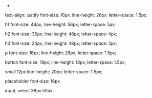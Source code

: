 *
text-align: justify
font-size: 16px;
line-height: 26px;
letter-space: 1.5px;

h1
font-size: 44px;
line-height: 56px;
letter-space: 5px;

h2
font-size: 36px;
line-height: 48px;
letter-space: 4px;


h3
font-size: 24px;
line-height: 48px;
letter-space: 3px;


p
font-size: 16px;
line-height: 26px;
letter-space: 1.5px;

button
font-size: 18px;
line-height: 18px;
letter-space: 1.5px;

small 
12px
line-height: 20px;
letter-space: 1.5px;

placeholder
font-size: 16px


input, select
38px
50px